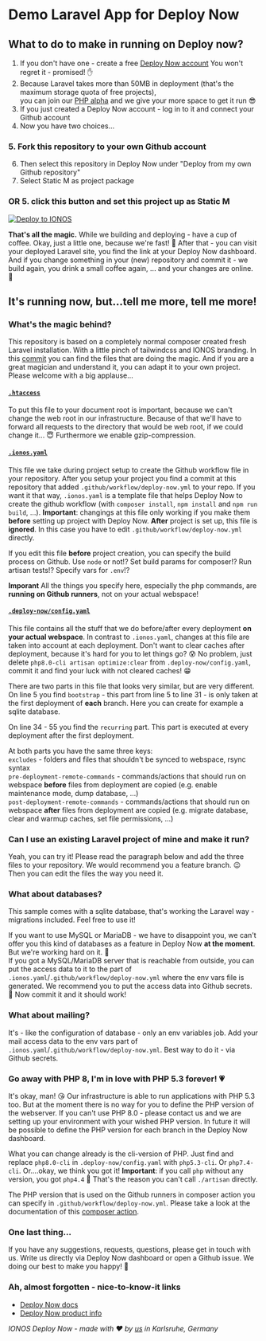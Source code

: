 

# Demo Laravel App for Deploy Now

## What to do to make in running on Deploy now?
1. If you don't have one - create a free [Deploy Now account](https://www.ionos.com/hosting/deploy-now) You won't regret it - promised! :hand:
2. Because Laravel takes more than 50MB in deployment (that's the maximum storage quota of free projects),    
   you can join our [PHP alpha](https://docs.ionos.space/docs/php-alpha) and we give your more space to get it run :sunglasses:
3. If you just created a Deploy Now account - log in to it and connect your Github account
4. Now you have two choices...

### 5. Fork this repository to your own Github account
6. Then select this repository in Deploy Now under "Deploy from my own Github repository"
7. Select Static M as project package

### OR 5. click this button and set this project up as Static M
[![Deploy to IONOS](https://images.ionos.space/deploy-now-icons/deploy-to-ionos-btn.svg)](https://ionos.space/setup?repo=https://github.com/ionos-deploy-now/laravel-starter)

**That's all the magic.** While we building and deploying - have a cup of coffee. Okay, just a little one, because we're fast! :runner: After that - you can visit your deployed Laravel site, you find the link at your Deploy Now dashboard. And if you change something in your (new) repository and commit it - we build again, you drink a small coffee again, ... and your changes are online. :raised_hands:

## It's running now, but...tell me more, tell me more!
### What's the magic behind?
This repository is based on a completely normal composer created fresh Laravel installation. With a little pinch of tailwindcss and IONOS branding. In this [commit](https://github.com/ionos-deploy-now/laravel-startercommit/475c1f1f60d6cde364aa539722ca79f111760793) you can find the files that are doing the magic. And if you are a great magician and understand it, you can adapt it to your own project. Please welcome with a big applause...

#### [`.htaccess`](https://github.com/ionos-deploy-now/laravel-starter/blob/475c1f1f60d6cde364aa539722ca79f111760793/.htaccess)
To put this file to your document root is important, because we can't change the web root in our infrastructure. Because of that we'll have to forward all requests to the directory that would be web root, if we could change it... :innocent: Furthermore we enable gzip-compression.

#### [`.ionos.yaml`](https://github.com/ionos-deploy-now/laravel-starter/blob/475c1f1f60d6cde364aa539722ca79f111760793/.ionos.yaml)
This file we take during project setup to create the Github workflow file in your repository. After you setup your project you find a commit at this repository that added `.github/workflow/deploy-now.yml` to your repo. If you want it that way, `.ionos.yaml` is a template file that helps Deploy Now to create the github workflow (with `composer install`, `npm install` and `npm run build`, ...). **Important**: changings at this file only working if you make them **before** setting up project with Deploy Now. **After** project is set up, this file is **ignored**. In this case you have to edit `.github/workflow/deploy-now.yml` directly.

If you edit this file **before** project creation, you can specify the build process on Github. Use `node` or not!? Set build params for composer!? Run artisan tests!? Specify vars for `.env`!?

**Imporant** All the things you specify here, especially the php commands, are **running on Github runners**, not on your actual webspace!

#### [`.deploy-now/config.yaml`](https://github.com/ionos-deploy-now/laravel-starter/blob/475c1f1f60d6cde364aa539722ca79f111760793/.deploy-now/config.yaml)
This file contains all the stuff that we do before/after every deployment **on your actual webspace**. In contrast to `.ionos.yaml`, changes at this file are taken into account at each deployment. Don't want to clear caches after deployment, because it's hard for you to let things go? :cold_sweat: No problem, just delete `php8.0-cli artisan optimize:clear` from `.deploy-now/config.yaml`, commit it and find your luck with not cleared caches! :grin:

There are two parts in this file that looks very similar, but are very different. On line 5 you find `bootstrap` - this part from line 5 to line 31 - is only taken at the first deployment of **each** branch. Here you can create for example a sqlite database.

On line 34 - 55 you find the `recurring` part. This part is executed at every deployment after the first deployment.

At both parts you have the same three keys:  
`excludes` - folders and files that shouldn't be synced to webspace, rsync syntax  
`pre-deployment-remote-commands` - commands/actions that should run on webspace **before** files from deployment are copied (e.g. enable maintenance mode, dump database, ...)  
`post-deployment-remote-commands` - commands/actions that should run on webspace **after** files from deployment are copied (e.g. migrate database, clear and warmup caches, set file permissions, ...)

### Can I use an existing Laravel project of mine and make it run?
Yeah, you can try it! Please read the paragraph below and add the three files to your repository. We would recommend you a feature branch. :wink: Then you can edit the files the way you need it.

### What about databases?
This sample comes with a sqlite database, that's working the Laravel way - migrations included. Feel free to use it!

If you want to use MySQL or MariaDB - we have to disappoint you, we can't offer you this kind of databases as a feature in Deploy Now **at the moment**. But we're working hard on it. :muscle:  
If you got a MySQL/MariaDB server that is reachable from outside, you can put the access data to it to the part of `.ionos.yaml`/`.github/workflow/deploy-now.yml` where the env vars file is generated. We recommend you to put the access data into Github secrets. :speak_no_evil: Now commit it and it should work!

### What about mailing?
It's - like the configuration of database - only an env variables job. Add your mail access data to the env vars part of `.ionos.yaml`/`.github/workflow/deploy-now.yml`. Best way to do it - via Github secrets.

### Go away with PHP 8, I'm in love with PHP 5.3 forever! :heartpulse:
It's okay, man! :kissing_heart: Our infrastructure is able to run applications with PHP 5.3 too. But at the moment there is no way for you to define the PHP version of the webserver. If you can't use PHP 8.0 - please contact us and we are setting up your environment with your wished PHP version. In future it will be possible to define the PHP version for each branch in the Deploy Now dashboard.

What you can change already is the cli-version of PHP. Just find and replace `php8.0-cli` in `.deploy-now/config.yaml` with `php5.3-cli`. Or `php7.4-cli`. Or....okay, we think you got it! **Important**: if you call `php` without any version, you got `php4.4` :grimacing: That's the reason you can't call `./artisan` directly.

The PHP version that is used on the Github runners in composer action you can specify in `.github/workflow/deploy-now.yml`. Please take a look at the documentation of this [composer action](https://github.com/php-actions/composer#passing-arguments).

### One last thing...
If you have any suggestions, requests, questions, please get in touch with us. Write us directly via Deploy Now dashboard or open a Github issue. We doing our best to make you happy! :carousel_horse:

### Ah, almost forgotten -  nice-to-know-it links

- [Deploy Now docs](https://docs.ionos.space/)
- [Deploy Now product info](https://www.ionos.com/hosting/deploy-now)

_IONOS Deploy Now - made with :heart: by [us](https://docs.ionos.space/about-us/) in Karlsruhe, Germany_
